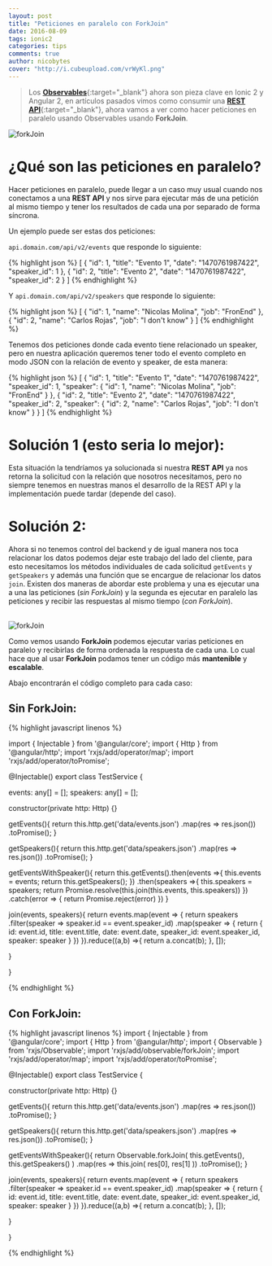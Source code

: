 ```yaml
---
layout: post
title: "Peticiones en paralelo con ForkJoin"
date: 2016-08-09
tags: ionic2 
categories: tips
comments: true
author: nicobytes
cover: "http://i.cubeupload.com/vrWyKl.png"
---
```


> Los [**Observables**](http://www.ion-book.com/ionic2/observables-angular2){:target="_blank"} ahora son pieza clave en Ionic 2 y Angular 2, en artículos pasados vimos como consumir una [**REST API**](http://www.ion-book.com/demos/rest-api-with-ionic-2){:target="_blank"}, ahora vamos a ver como hacer peticiones en paralelo usando Observables usando **ForkJoin**.

<img class="img-responsive" src="http://i.cubeupload.com/vrWyKl.png" alt="forkJoin">

# ¿Qué son las peticiones en paralelo?

Hacer peticiones en paralelo, puede llegar a un caso muy usual cuando nos conectamos a una **REST API** y nos sirve para ejecutar más  de una petición al mismo tiempo y tener los resultados de cada una por separado de forma síncrona.

Un ejemplo puede ser estas dos peticiones:

`api.domain.com/api/v2/events` que responde lo siguiente:

{% highlight json %}
[
  {
    "id": 1,
    "title": "Evento 1",
    "date": "1470761987422",
    "speaker_id": 1
  },
  {
    "id": 2,
    "title": "Evento 2",
    "date": "1470761987422",
    "speaker_id": 2
  }
]
{% endhighlight %}

Y `api.domain.com/api/v2/speakers` que responde lo siguiente:

{% highlight json %}
[
  {
    "id": 1,
    "name": "Nicolas Molina",
    "job": "FronEnd"
  },
  {
    "id": 2,
    "name": "Carlos Rojas",
    "job": "I don't know"
  }
]
{% endhighlight %}

Tenemos dos peticiones donde cada evento tiene relacionado un speaker, pero en nuestra aplicación queremos tener todo el evento completo en modo JSON con la relación de evento y speaker, de esta manera:

{% highlight json %}
[
  {
    "id": 1,
    "title": "Evento 1",
    "date": "1470761987422",
    "speaker_id": 1,
    "speaker": {
      "id": 1,
      "name": "Nicolas Molina",
      "job": "FronEnd"
    }
  },
  {
    "id": 2,
    "title": "Evento 2",
    "date": "1470761987422",
    "speaker_id": 2,
    "speaker": {
      "id": 2,
      "name": "Carlos Rojas",
      "job": "I don't know"
    }
  }
]
{% endhighlight %}

# Solución 1 (esto seria lo mejor):

Esta situación la tendríamos ya solucionada si nuestra **REST API** ya nos retorna la solicitud con la relación que nosotros necesitamos,  pero no siempre tenemos en nuestras manos el desarrollo de la REST API y la implementación puede tardar (depende del caso).

# Solución 2:

Ahora si no tenemos control del backend y de igual manera nos toca relacionar los datos podemos dejar este trabajo del lado del cliente, para esto necesitamos los métodos individuales de cada solicitud `getEvents` y `getSpeakers` y además una función que se encargue de relacionar los datos `join`. Existen dos maneras de abordar este problema y una es ejecutar una a una las peticiones (*sin ForkJoin*) y la segunda es ejecutar en paralelo las peticiones y recibir las respuestas al mismo tiempo (*con ForkJoin*).

<br/>
<img class="img-responsive" src="http://i.cubeupload.com/cjsilg.jpg" alt="forkJoin">
<br/>

Como vemos usando **ForkJoin** podemos ejecutar varias peticiones en paralelo y recibirlas de forma ordenada la respuesta de cada una. Lo cual hace que al usar **ForkJoin** podamos tener un código más **mantenible** y **escalable**.

Abajo encontrarán el código completo para cada caso: 

## Sin **ForkJoin**:
{% highlight javascript linenos %}

import { Injectable } from '@angular/core';
import { Http } from '@angular/http';
import 'rxjs/add/operator/map';
import 'rxjs/add/operator/toPromise';

@Injectable()
export class TestService {

  events: any[] = [];
  speakers:  any[] = [];

  constructor(private http: Http) {}

  getEvents(){
    return this.http.get('data/events.json')
    .map(res => res.json())
    .toPromise();
  }

  getSpeakers(){
    return this.http.get('data/speakers.json')
    .map(res => res.json())
    .toPromise();
  }

  getEventsWithSpeaker(){
    return this.getEvents().then(events =>{
      this.events = events;
      return this.getSpeakers();
    })
    .then(speakers =>{
      this.speakers = speakers;
      return Promise.resolve(this.join(this.events, this.speakers))
    })
    .catch(error => {
      return Promise.reject(error)
    })
  }

  join(events, speakers){
    return events.map(event => {
      return speakers
      .filter(speaker => speaker.id == event.speaker_id)
      .map(speaker => {
        return {
          id: event.id,
          title: event.title,
          date: event.date,
          speaker_id: event.speaker_id,
          speaker: speaker
        }
      })
    }).reduce((a,b) =>{
      return a.concat(b);
    }, []);
    
  }

}

{% endhighlight %}

## Con **ForkJoin**:

{% highlight javascript linenos %}
import { Injectable } from '@angular/core';
import { Http } from '@angular/http';
import { Observable } from 'rxjs/Observable';
import 'rxjs/add/observable/forkJoin';
import 'rxjs/add/operator/map';
import 'rxjs/add/operator/toPromise';

@Injectable()
export class TestService {

  constructor(private http: Http) {}

  getEvents(){
    return this.http.get('data/events.json')
    .map(res => res.json())
    .toPromise();
  }

  getSpeakers(){
    return this.http.get('data/speakers.json')
    .map(res => res.json())
    .toPromise();
  }

  getEventsWithSpeaker(){
    return Observable.forkJoin(
      this.getEvents(),
      this.getSpeakers()
    )
    .map(res => this.join( res[0], res[1] ))
    .toPromise();
  }

  join(events, speakers){
    return events.map(event => {
      return speakers
      .filter(speaker => speaker.id == event.speaker_id)
      .map(speaker => {
        return {
          id: event.id,
          title: event.title,
          date: event.date,
          speaker_id: event.speaker_id,
          speaker: speaker
        }
      })
    }).reduce((a,b) =>{
      return a.concat(b);
    }, []);
    
  }

}

{% endhighlight %}

